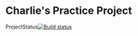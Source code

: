 Charlie's Practice Project
===
ProjectStatus[![Build status](https://ci.appveyor.com/api/projects/status/y2ysba01gueml0nw?svg=true)](https://ci.appveyor.com/project/chenchi77/practiceconsole)
